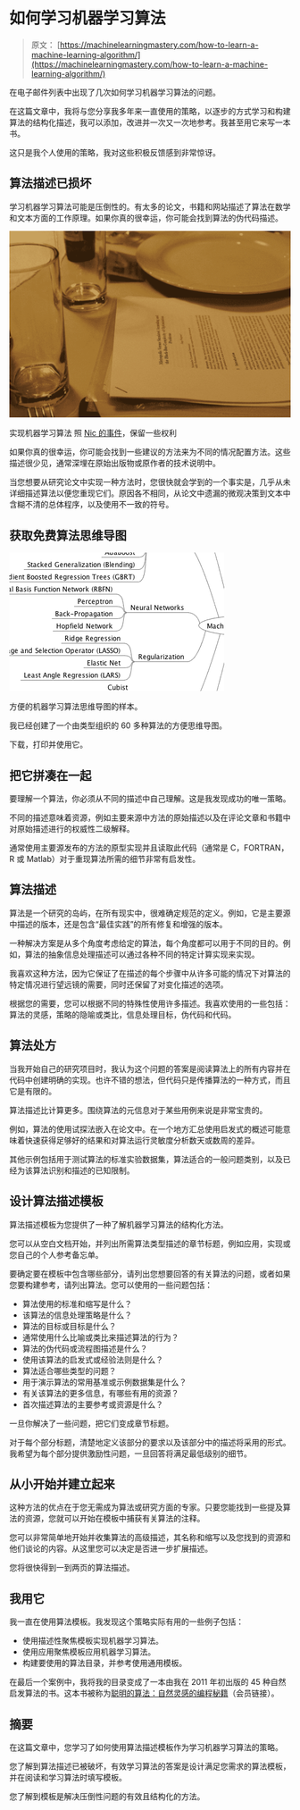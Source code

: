 # 如何学习机器学习算法

> 原文： [https://machinelearningmastery.com/how-to-learn-a-machine-learning-algorithm/](https://machinelearningmastery.com/how-to-learn-a-machine-learning-algorithm/)

在电子邮件列表中出现了几次如何学习机器学习算法的问题。

在这篇文章中，我将与您分享我多年来一直使用的策略，以逐步的方式学习和构建算法的结构化描述，我可以添加，改进并一次又一次地参考。我甚至用它来写一本书。

这只是我个人使用的策略，我对这些积极反馈感到非常惊讶。

## 算法描述已损坏

学习机器学习算法可能是压倒性的。有太多的论文，书籍和网站描述了算法在数学和文本方面的工作原理。如果你真的很幸运，你可能会找到算法的伪代码描述。

![Implement a Machine Leaning Algorithm](img/fad376caf6ed09f82aae89068f0c3fc3.jpg)

实现机器学习算法
照 [Nic 的事件](http://www.flickr.com/photos/nics_events/2227330536/sizes/l/)，保留一些权利

如果你真的很幸运，你可能会找到一些建议的方法来为不同的情况配置方法。这些描述很少见，通常深埋在原始出版物或原作者的技术说明中。

当您想要从研究论文中实现一种方法时，您很快就会学到的一个事实是，几乎从未详细描述算法以便您重现它们。原因各不相同，从论文中遗漏的微观决策到文本中含糊不清的总体程序，以及使用不一致的符号。

## 获取免费算法思维导图

![Machine Learning Algorithms Mind Map](img/2ce1275c2a1cac30a9f4eea6edd42d61.jpg)

方便的机器学习算法思维导图的样本。

我已经创建了一个由类型组织的 60 多种算法的方便思维导图。

下载，打印并使用它。

## 把它拼凑在一起

要理解一个算法，你必须从不同的描述中自己理解。这是我发现成功的唯一策略。

不同的描述意味着资源，例如主要来源中方法的原始描述以及在评论文章和书籍中对原始描述进行的权威性二级解释。

通常使用主要源发布的方法的原型实现并且读取此代码（通常是 C，FORTRAN，R 或 Matlab）对于重现算法所需的细节非常有启发性。

## 算法描述

算法是一个研究的岛屿，在所有现实中，很难确定规范的定义。例如，它是主要源中描述的版本，还是包含“最佳实践”的所有修复和增强的版本。

一种解决方案是从多个角度考虑给定的算法，每个角度都可以用于不同的目的。例如，算法的抽象信息处理描述可以通过各种不同的特定计算实现来实现。

我喜欢这种方法，因为它保证了在描述的每个步骤中从许多可能的情况下对算法的特定情况进行望远镜的需要，同时还保留了对变化描述的选项。

根据您的需要，您可以根据不同的特殊性使用许多描述。我喜欢使用的一些包括：算法的灵感，策略的隐喻或类比，信息处理目标，伪代码和代码。

## 算法处方

当我开始自己的研究项目时，我认为这个问题的答案是阅读算法上的所有内容并在代码中创建明确的实现。也许不错的想法，但代码只是传播算法的一种方式，而且它是有限的。

算法描述比计算更多。围绕算法的元信息对于某些用例来说是非常宝贵的。

例如，算法的使用试探法嵌入在论文中。在一个地方汇总使用启发式的概述可能意味着快速获得足够好的结果和对算法运行灵敏度分析数天或数周的差异。

其他示例包括用于测试算法的标准实验数据集，算法适合的一般问题类别，以及已经为该算法识别和描述的已知限制。

## 设计算法描述模板

算法描述模板为您提供了一种了解机器学习算法的结构化方法。

您可以从空白文档开始，并列出所需算法类型描述的章节标题，例如应用，实现或您自己的个人参考备忘单。

要确定要在模板中包含哪些部分，请列出您想要回答的有关算法的问题，或者如果您要构建参考，请列出算法。您可以使用的一些问题包括：

*   算法使用的标准和缩写是什么？
*   该算法的信息处理策略是什么？
*   算法的目标或目标是什么？
*   通常使用什么比喻或类比来描述算法的行为？
*   算法的伪代码或流程图描述是什么？
*   使用该算法的启发式或经验法则是什么？
*   算法适合哪些类型的问题？
*   用于演示算法的常用基准或示例数据集是什么？
*   有关该算法的更多信息，有哪些有用的资源？
*   首次描述算法的主要参考或资源是什么？

一旦你解决了一些问题，把它们变成章节标题。

对于每个部分标题，清楚地定义该部分的要求以及该部分中的描述将采用的形式。我希望为每个部分提供激励性问题，一旦回答将满足最低级别的细节。

## 从小开始并建立起来

这种方法的优点在于您无需成为算法或研究方面的专家。只要您能找到一些提及算法的资源，您就可以开始在模板中捕获有关算法的注释。

您可以非常简单地开始并收集算法的高级描述，其名称和缩写以及您找到的资源和他们谈论的内容。从这里您可以决定是否进一步扩展描述。

您将很快得到一到两页的算法描述。

## 我用它

我一直在使用算法模板。我发现这个策略实际有用的一些例子包括：

*   使用描述性聚焦模板实现机器学习算法。
*   使用应用聚焦模板应用机器学习算法。
*   构建要使用的算法目录，并参考使用通用模板。

在最后一个案例中，我将我的目录变成了一本由我在 2011 年初出版的 45 种自然启发算法的书。这本书被称为[聪明的算法：自然灵感的编程秘籍](http://www.amazon.com/dp/1446785068?tag=inspiredalgor-20)（会员链接）。

## 摘要

在这篇文章中，您学习了如何使用算法描述模板作为学习机器学习算法的策略。

您了解到算法描述已被破坏，有效学习算法的答案是设计满足您需求的算法模板，并在阅读和学习算法时填写模板。

您了解到模板是解决压倒性问题的有效且结构化的方法。